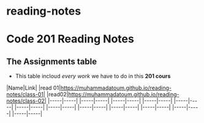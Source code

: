 # reading-notes
# Code 201 Reading Notes
## The  Assignments table 
* This table incloud *every work* we have to do in this **201 cours** 

|Name|Link|
|read 01|https://muhammadatoum.github.io/reading-notes/class-01|
|read02|https://muhammadatoum.github.io/reading-notes/class-02|
|-----|-----|
|-----|-----|
|-----|-----|
|-----|-----|
|-----|-----|
|-----|-----|
|-----|-----|
|-----|-----|
|-----|-----|
|-----|-----|
|-----|-----|
|-----|-----|